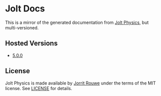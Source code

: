 # Jolt Docs
This is a mirror of the generated documentation from [Jolt Physics](https://github.com/jrouwe/JoltPhysics), but multi-versioned.

## Hosted Versions
- [5.0.0](https://secondhalfgames.github.io/jolt-docs/5.0.0/)

## License
Jolt Physics is made available by [Jorrit Rouwe](https://github.com/jrouwe) under the terms of the MIT license. See [LICENSE](LICENSE) for details.